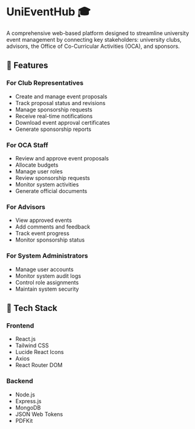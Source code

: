 # UniEventHub 🎓

A comprehensive web-based platform designed to streamline university event management by connecting key stakeholders: university clubs, advisors, the Office of Co-Curricular Activities (OCA), and sponsors.

## 🌟 Features

### For Club Representatives
- Create and manage event proposals
- Track proposal status and revisions
- Manage sponsorship requests
- Receive real-time notifications
- Download event approval certificates
- Generate sponsorship reports

### For OCA Staff
- Review and approve event proposals
- Allocate budgets
- Manage user roles
- Review sponsorship requests
- Monitor system activities
- Generate official documents

### For Advisors
- View approved events
- Add comments and feedback
- Track event progress
- Monitor sponsorship status

### For System Administrators
- Manage user accounts
- Monitor system audit logs
- Control role assignments
- Maintain system security

## 🚀 Tech Stack

### Frontend
- React.js
- Tailwind CSS
- Lucide React Icons
- Axios
- React Router DOM

### Backend
- Node.js
- Express.js
- MongoDB
- JSON Web Tokens
- PDFKit

